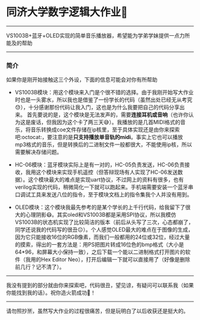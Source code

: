 # 同济大学数字逻辑大作业:koala:
---
VS1003B+蓝牙+OLED实现的简单音乐播放器，希望能为学弟学妹提供一点力所能及的帮助

---
### 简介
如果你是刚开始接触这三个外设，下面的信息可能会对你有所帮助
* VS1003B模块：用这个模块来入门是个很不错的选择。由于我刚开始写大作业时也是一头雾水，所以我也是借鉴了一份学长的代码（虽然出处已经无从考究:sweat:），十分感谢那份代码让我入门，这也是为什么我要把自己的代码分享出来。
首先要说的是，这个模块是无法发声的，需要**连接耳机或音响**（也许你认为这是废话，但我因为这个卡了两三天:sweat_smile:）。我播放的是几首MIDI格式的音乐，将音乐转换成coe文件存储在ip核里，至于具体实现还是由你来探索吧:octocat:，要注意的是**只支持播放单音轨的midi**。事实上它也可以播放mp3格式的音乐，但是转换后的二进制文件一般都很大，不能使用ip核，所以需要解决存储问题。

* HC-06模块：蓝牙模块实际上是有一对的，HC-05负责发送，HC-06负责接收，我用这个模块来实现手机遥控（但答辩现场有人实现了HC-06发送数据）。这个模块最大的难点是实现uart协议，不过网上的资料有很多，也有verilog实现的代码，稍微简化一下就可以跑起来。手机端需要安装一个蓝牙串口调试工具来发送八位的指令，至于模块文档上的指令集我个人并没有用到。

* OLED模块：这个模块我最先参考的是某个学长的上千行代码，给我留下了很大的心理阴影:mask:。其实oled和VS1003B都是采用SPI协议，所以我模仿VS1003B的状态机实现了比较简洁的版本（前后从头写了三次，心态都崩了，同学还说我的代码写的很丑:neutral_face:）。个人感觉OLED最大的难点在于图像的生成，因为它只能接收16位的RGB像素，而我们一般都用的24位或32位，经过大量的摸索，得出的一套方法是：用PS把图片转成16位色的bmp格式（大小是64\*96，和屏幕大小保持一致），之后下载一个能以二进制格式打开图片的软件（我用的Hex Editor Neo），打开后编辑一下就可以直接用了（好像是删除前几行？记不清了）。

---
我没有提到的部分就由你来探索吧，代码很丑，望见谅，有疑问可以联系我（如果你能找到我的话）。祝你造火箭成功:rocket:！

---
请勿照抄:u7981:，虽然写大作业的过程很痛苦，但是玩明白了以后收获还是挺大的。

